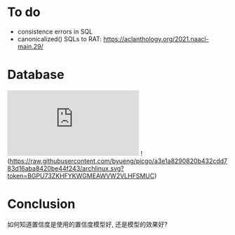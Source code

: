 # To do 
- consistence errors in SQL
- canonicalized() SQLs to RAT: https://aclanthology.org/2021.naacl-main.29/
# Database
![](https://raw.githubusercontent.com/byueng/picgo/FiraCodeNerdFont-Medium.ttf?token=BGPU73763GISW6BN4OVPD5DHFSMSS)
!(https://raw.githubusercontent.com/byueng/picgo/a3e1a8290820b432cdd783d16aba8420be44f243/archlinux.svg?token=BGPU73ZKHFYKWGMEAWVW2VLHFSMUC)
# Conclusion
如何知道置信度是使用的置信度模型好, 还是模型的效果好?
